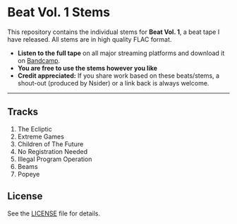 # Beat Vol. 1 Stems

This repository contains the individual stems for **Beat Vol. 1**, a beat tape I have released. All stems are in high quality FLAC format. 

- **Listen to the full tape** on all major streaming platforms and download it on [Bandcamp](https://your-bandcamp-link).
- **You are free to use the stems however you like**
- **Credit appreciated:** If you share work based on these beats/stems, a shout-out (produced by Nsider) or a link back is always welcome.

---

## Tracks

1. The Ecliptic
2. Extreme Games
3. Children of The Future
4. No Registration Needed
5. Illegal Program Operation
6. Beams
7. Popeye

## License

See the [LICENSE](LICENSE) file for details.
